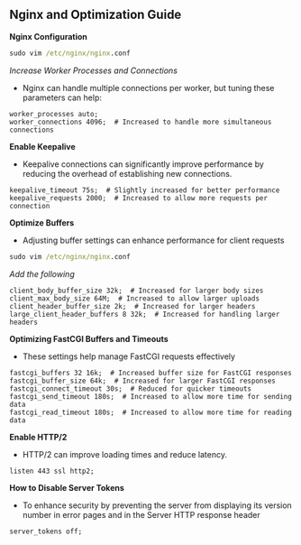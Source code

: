 ## Nginx and Optimization Guide

**Nginx Configuration**

```cmd
sudo vim /etc/nginx/nginx.conf
```
_Increase Worker Processes and Connections_

* Nginx can handle multiple connections per worker, but tuning these parameters can help:

```nginx
worker_processes auto;
worker_connections 4096;  # Increased to handle more simultaneous connections
```
**Enable Keepalive**
* Keepalive connections can significantly improve performance by reducing the overhead of establishing new connections.

```ngnix
keepalive_timeout 75s;  # Slightly increased for better performance
keepalive_requests 2000;  # Increased to allow more requests per connection
```
**Optimize Buffers**
* Adjusting buffer settings can enhance performance for client requests
```cmd
sudo vim /etc/nginx/nginx.conf
```
_Add the following_
```ngnix
client_body_buffer_size 32k;  # Increased for larger body sizes
client_max_body_size 64M;  # Increased to allow larger uploads
client_header_buffer_size 2k;  # Increased for larger headers
large_client_header_buffers 8 32k;  # Increased for handling larger headers
```
**Optimizing FastCGI Buffers and Timeouts**

* These settings help manage FastCGI requests effectively
```nginx
fastcgi_buffers 32 16k;  # Increased buffer size for FastCGI responses
fastcgi_buffer_size 64k;  # Increased for larger FastCGI responses
fastcgi_connect_timeout 30s;  # Reduced for quicker timeouts
fastcgi_send_timeout 180s;  # Increased to allow more time for sending data
fastcgi_read_timeout 180s;  # Increased to allow more time for reading data
```
**Enable HTTP/2**
* HTTP/2 can improve loading times and reduce latency.
```ngnix
listen 443 ssl http2;
```
**How to Disable Server Tokens**

* To enhance security by preventing the server from displaying its version number in error pages and in the Server HTTP response header
```nginx
server_tokens off;
```
